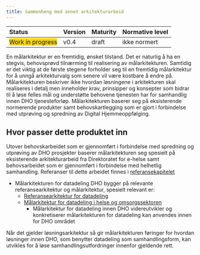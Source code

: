 ```yaml
---
title: Sammenheng med annet arkitekturarbeid
---
```


| Status | Version | Maturity | Normative level |
|:-------------|:------------------|:------|:-------|
| <span style="background-color:gold">Work in progress</span> | v0.4 | draft | ikke normert |

En målarkitektur er en fremtidig, ønsket tilstand. Det er naturlig å ha en stegvis, behovsprøvd tilnærming til realisering av målarkitekturen. Samtidig er det viktig at de første stegene forholder seg til en fremtidig målarkitektur for å unngå arkitekturvalg som senere vil være kostbare å endre på. Målarkitekturen beskriver ikke hvordan løsningene i arkitekturen skal realiseres i detalj men inneholder krav, prinsipper og konsepter som bidrar til å løse felles mål og understøtte behovene tjenesten har for samhandlig innen DHO tjenesteforløp. Målarkitekturen baserer seg på eksisterende normerende produkter samt behovskartlegging som er gjort i forbindelse med utprøving og spredning av Digital Hjemmeoppfølging.

## Hvor passer dette produktet inn

Utover behovskarbeidet som er gjennomført i forbindelse med spredning og utprøving av DHO prosjekter baserer målarkitekturen seg spesielt på eksisterende arkitekturarbeid fra Direktoratet for e-helse samt behovsarbeidet som er gjennomført i forbindelse med helhetlig samhandling. Referanser til dette arbeidet finnes i [referansekapitelet](Referanser.md)

* Målarkitekturen for datadeling DHO bygger på relevante referansearkitektur og målarkitektur, spesielt relevant er:
  * [Referansearkitektur for datadeling](https://www.ehelse.no/standardisering/standarder/referansearkitektur-for-datadeling)
  * [Målarkitektur for datadeling i helse og omsorgssektoren](https://www.ehelse.no/standardisering/standarder/malarkitektur-for-datadeling-i-helse-og-omsorgssektoren) 
    * Målarkitektur for datadeling innen DHO videreutvikler og konkretiserer målarkitekturen for datadeling kan anvendes innen for DHO området

Når det gjelder løsningsarkitektur så gir målarkitekturen føringer for hvordan løsninger innen DHO, som benytter datadeling som samhandlingsform, kan utvikles for å løse samhandlingsutfordringer innenfor gjeldende rett.
